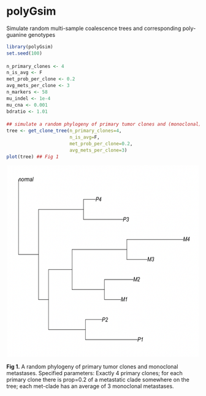 # polyGsim
Simulate random multi-sample coalescence trees and corresponding poly-guanine genotypes

```r
library(polyGsim)
set.seed(100)

n_primary_clones <- 4
n_is_avg <- F
met_prob_per_clone <- 0.2
avg_mets_per_clone <- 3
n_markers <- 58
mu_indel <- 1e-4
mu_cna <- 0.001
bdratio <- 1.01

## simulate a random phylogeny of primary tumor clones and (monoclonal) metastases
tree <- get_clone_tree(n_primary_clones=4, 
                       n_is_avg=F, 
                       met_prob_per_clone=0.2, 
                       avg_mets_per_clone=3)
plot(tree) ## Fig 1
```

<p align="center"> <img src="https://github.com/agorelick/polyGsim/blob/main/figures/wiki/fig1.png" width="500" height="500" /> </p>

**Fig 1.** A random phylogeny of primary tumor clones and monoclonal metastases. Specified parameters: Exactly 4 primary clones; for each primary clone there is prop=0.2 of a metastatic clade somewhere on the tree; each met-clade has an average of 3 monoclonal metastases.
